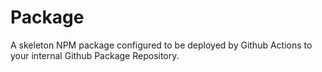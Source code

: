 # Package

A skeleton NPM package configured to be deployed by Github Actions to your internal Github Package Repository.
